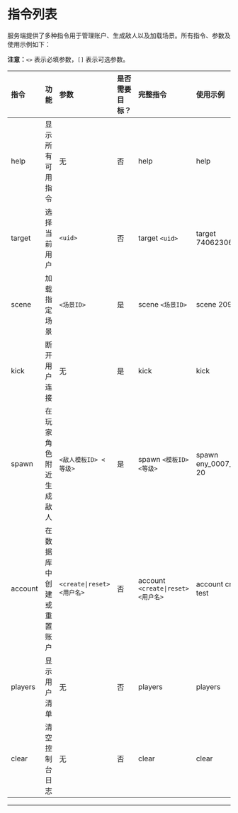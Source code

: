 # 指令列表  

服务端提供了多种指令用于管理账户、生成敌人以及加载场景。所有指令、参数及使用示例如下：  

**注意：**`<>` 表示必填参数，`[]` 表示可选参数。  

| 指令    | 功能                     | 参数                       | 是否需要目标？ | 完整指令                           | 使用示例                 |
| :------ | :----------------------- | :------------------------- | :------------- | :--------------------------------- | :----------------------- |
| help    | 显示所有可用指令         | 无                         | 否             | help                               | help                     |
| target  | 选择当前用户             | `<uid>`                    | 否             | target `<uid>`                     | target 740623067         |
| scene   | 加载指定场景             | `<场景ID>`                 | 是             | scene `<场景ID>`                   | scene 209                |
| kick    | 断开用户连接             | 无                         | 是             | kick                               | kick                     |
| spawn   | 在玩家角色附近生成敌人   | `<敌人模板ID> <等级>`      | 是             | spawn `<模板ID> <等级>`            | spawn eny_0007_mimicw 20 |
| account | 在数据库中创建或重置账户 | `<create\|reset> <用户名>` | 否             | account `<create\|reset> <用户名>` | account create test      |
| players | 显示用户清单             | 无                         | 否             | players                            | players                  |
| clear   | 清空控制台日志           | 无                         | 否             | clear                              | clear                    |
---  